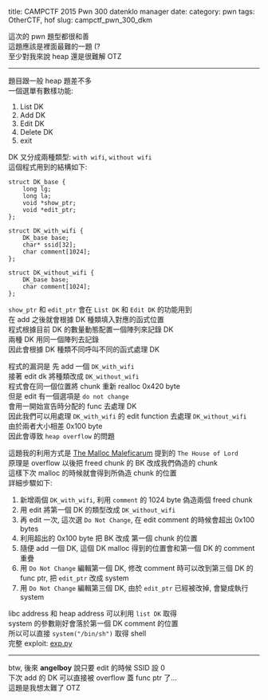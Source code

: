 title: CAMPCTF 2015 Pwn 300 datenklo manager
date:
category: pwn
tags: OtherCTF, hof
slug: campctf_pwn_300_dkm

這次的 pwn 題型都很和善  
這題應該是裡面最難的一題 (?  
至少對我來說 heap 還是很難解 OTZ  
* * *
題目跟一般 heap 題差不多  
一個選單有數樣功能:

1. List DK
2. Add DK
3. Edit DK
4. Delete DK
5. exit

DK 又分成兩種類型: `with wifi`, `without wifi`  
這個程式用到的結構如下:

```
struct DK_base {
    long lg;
    long la;
    void *show_ptr;
    void *edit_ptr;
};

struct DK_with_wifi {
    DK_base base;
    char* ssid[32];
    char comment[1024];
};

struct DK_without_wifi {
    DK_base base;
    char comment[1024];
};
```

`show_ptr` 和 `edit_ptr` 會在 `List DK` 和 `Edit DK` 的功能用到  
在 add 之後就會根據 DK 種類填入對應的函式位置  
程式根據目前 DK 的數量動態配置一個陣列來記錄 DK  
兩種 DK 用同一個陣列去記錄  
因此會根據 DK 種類不同呼叫不同的函式處理 DK  

程式的漏洞是
先 add 一個 `DK_with_wifi`  
接著 edit dk 將種類改成 `DK_without_wifi`  
程式會在同一個位置將 chunk 重新 realloc 0x420 byte  
但是 edit 有一個選項是 `do not change`  
會用一開始宣告時分配的 func 去處理 DK  
因此我們可以用處理 `DK_with_wifi` 的 edit function 去處理 `DK_without_wifi`  
由於兩者大小相差 0x100 byte  
因此會導致 `heap overflow` 的問題  

這題我的利用方式是 [The Malloc Maleficarum](https://dl.packetstormsecurity.net/papers/attack/MallocMaleficarum.txt) 提到的 `The House of Lord`  
原理是 overflow 以後把 freed chunk 的 BK 改成我們偽造的 chunk  
這樣下次 malloc 的時候就會得到所偽造 chunk 的位置  
詳細步驟如下:

1. 新增兩個 `DK_with_wifi`, 利用 `comment` 的 1024 byte 偽造兩個 freed chunk  
2. 用 edit 將第一個 DK 的類型改成 `DK_without_wifi`  
3. 再 edit 一次, 這次選 `Do Not Change`, 在 edit comment 的時候會超出 0x100 bytes  
4. 利用超出的 0x100 byte 把 BK 改成 第一個 chunk 的位置
5. 隨便 add 一個 DK, 這個 DK malloc 得到的位置會和第一個 DK 的 comment 重疊
6. 用 `Do Not Change` 編輯第一個 DK, 修改 comment 時可以改到第三個 DK 的 func ptr, 把 `edit_ptr` 改成 system  
7. 用 `Do Not Change` 編輯第三個 DK, 由於 `edit_ptr` 已經被改掉, 會變成執行 system  

libc address 和 heap address 可以利用 `list DK` 取得  
system 的參數剛好會落於第一個 DK comment 的位置  
所以可以直接 `system("/bin/sh")` 取得 shell  
完整 exploit: [exp.py]({filename}/exp/dkm.py)

* * *
btw, 後來 **angelboy** 說只要 edit 的時候 SSID 設 0  
下次 add 的 DK 可以直接被 overflow 蓋 func ptr 了...  
這題是我想太難了 OTZ  
